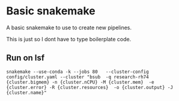 # Basic snakemake
A basic snakemake to use to create new pipelines.

This is just so I dont have to type boilerplate code.


## Run on lsf
```
snakemake --use-conda -k --jobs 80   --cluster-config config/cluster.yaml --cluster "bsub  -q research-rh74  {cluster.bigmem} -n {cluster.nCPU} -M {cluster.mem}  -e {cluster.error} -R {cluster.resources}  -o {cluster.output} -J {cluster.name}"
```
